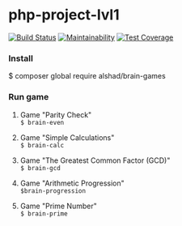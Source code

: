 # php-project-lvl1

[![Build Status](https://travis-ci.org/AlexeyShobanov/php-project-lvl1.svg?branch=master)](https://travis-ci.org/AlexeyShobanov/php-project-lvl1)
[![Maintainability](https://api.codeclimate.com/v1/badges/b40b078db8612f4a6484/maintainability)](https://codeclimate.com/github/AlexeyShobanov/php-project-lvl1/maintainability)
[![Test Coverage](https://api.codeclimate.com/v1/badges/b40b078db8612f4a6484/test_coverage)](https://codeclimate.com/github/AlexeyShobanov/php-project-lvl1/test_coverage)

### Install

$ composer global require alshad/brain-games

### Run game

1. Game "Parity Check"  
`
$ brain-even
`

1. Game "Simple Calculations"  
`
$ brain-calc
`

1. Game "The Greatest Common Factor (GCD)"  
`
$ brain-gcd
`

1. Game "Arithmetic Progression"  
`
$brain-progression
`

1. Game "Prime Number"  
`
$ brain-prime
`